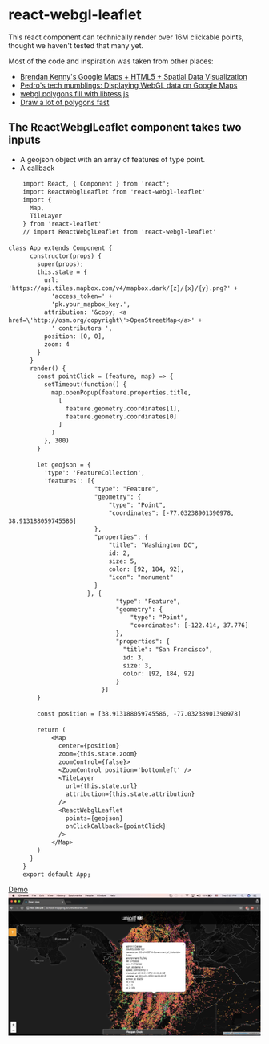 # react-webgl-leaflet

This react component can technically render over 16M clickable points, thought we haven't tested that many yet.

Most of the code and inspiration was taken from other places:
- [Brendan Kenny's Google Maps + HTML5 + Spatial Data Visualization](https://www.youtube.com/watch?v=aZJnI6hxr-c)
- [Pedro's tech mumblings: Displaying WebGL data on Google Maps](http://build-failed.blogspot.com/2013/02/displaying-webgl-data-on-google-maps.html)
- [webgl polygons fill with libtess js](https://blog.sumbera.com/2014/07/28/webgl-polygons-fill-with-libtess-js/)
- [Draw a lot of polygons fast](https://github.com/sniok/react-leaflet-webgl)


## The ReactWebglLeaflet component takes two inputs
- A geojson object with an array of features of type point.
- A callback 
````
    import React, { Component } from 'react';
    import ReactWebglLeaflet from 'react-webgl-leaflet'
    import {
      Map,
      TileLayer
    } from 'react-leaflet'
    // import ReactWebglLeaflet from 'react-webgl-leaflet'

class App extends Component {
      constructor(props) {
        super(props);
        this.state = {
          url: 'https://api.tiles.mapbox.com/v4/mapbox.dark/{z}/{x}/{y}.png?' +
            'access_token=' +
            'pk.your_mapbox_key.',
          attribution: '&copy; <a href=\'http://osm.org/copyright\'>OpenStreetMap</a>' +
            ' contributors ',
          position: [0, 0],
          zoom: 4
        }
      }
      render() {
        const pointClick = (feature, map) => {
          setTimeout(function() {
            map.openPopup(feature.properties.title,
              [
                feature.geometry.coordinates[1],
                feature.geometry.coordinates[0]
              ]
            )
          }, 300)
        }

        let geojson = {
          'type': 'FeatureCollection',
          'features': [{
                        "type": "Feature",
                        "geometry": {
                            "type": "Point",
                            "coordinates": [-77.03238901390978, 38.913188059745586]
                        },
                        "properties": {
                            "title": "Washington DC",
                            id: 2,
                            size: 5,
                            color: [92, 184, 92],
                            "icon": "monument"
                        }
                      }, {
                              "type": "Feature",
                              "geometry": {
                                  "type": "Point",
                                  "coordinates": [-122.414, 37.776]
                              },
                              "properties": {
                                "title": "San Francisco",
                                id: 3,
                                size: 3,
                                color: [92, 184, 92]
                              }
                          }]
        }

        const position = [38.913188059745586, -77.03238901390978]

        return (
            <Map
              center={position}
              zoom={this.state.zoom}
              zoomControl={false}>
              <ZoomControl position='bottomleft' />
              <TileLayer
                url={this.state.url}
                attribution={this.state.attribution}
              />
              <ReactWebglLeaflet
                points={geojson}
                onClickCallback={pointClick}
              />
            </Map>
        )
      }
    }
    export default App;
````
[Demo](http://school-mapping.azurewebsites.net)
![sample](./webgl-clickable-points.jpeg)

